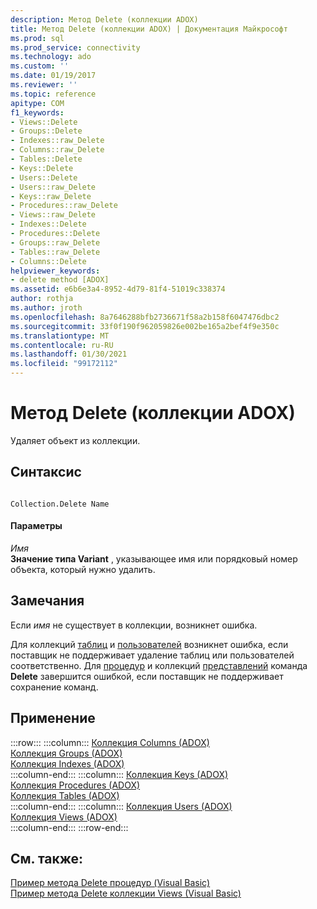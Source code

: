 ```yaml
---
description: Метод Delete (коллекции ADOX)
title: Метод Delete (коллекции ADOX) | Документация Майкрософт
ms.prod: sql
ms.prod_service: connectivity
ms.technology: ado
ms.custom: ''
ms.date: 01/19/2017
ms.reviewer: ''
ms.topic: reference
apitype: COM
f1_keywords:
- Views::Delete
- Groups::Delete
- Indexes::raw_Delete
- Columns::raw_Delete
- Tables::Delete
- Keys::Delete
- Users::Delete
- Users::raw_Delete
- Keys::raw_Delete
- Procedures::raw_Delete
- Views::raw_Delete
- Indexes::Delete
- Procedures::Delete
- Groups::raw_Delete
- Tables::raw_Delete
- Columns::Delete
helpviewer_keywords:
- delete method [ADOX]
ms.assetid: e6b6e3a4-8952-4d79-81f4-51019c338374
author: rothja
ms.author: jroth
ms.openlocfilehash: 8a7646288bfb2736671f58a2b158f6047476dbc2
ms.sourcegitcommit: 33f0f190f962059826e002be165a2bef4f9e350c
ms.translationtype: MT
ms.contentlocale: ru-RU
ms.lasthandoff: 01/30/2021
ms.locfileid: "99172112"
---
```

# <a name="delete-method-adox-collections"></a>Метод Delete (коллекции ADOX)
Удаляет объект из коллекции.  
  
## <a name="syntax"></a>Синтаксис  
  
```  
  
Collection.Delete Name  
```  
  
#### <a name="parameters"></a>Параметры  
 *Имя*  
 **Значение типа Variant** , указывающее имя или порядковый номер объекта, который нужно удалить.  
  
## <a name="remarks"></a>Замечания  
 Если *имя* не существует в коллекции, возникнет ошибка.  
  
 Для коллекций [таблиц](./tables-collection-adox.md) и [пользователей](./users-collection-adox.md) возникнет ошибка, если поставщик не поддерживает удаление таблиц или пользователей соответственно. Для [процедур](./procedures-collection-adox.md) и коллекций [представлений](./views-collection-adox.md) команда **Delete** завершится ошибкой, если поставщик не поддерживает сохранение команд.  
  
## <a name="applies-to"></a>Применение  

:::row:::
    :::column:::
        [Коллекция Columns (ADOX)](./columns-collection-adox.md)  
        [Коллекция Groups (ADOX)](./groups-collection-adox.md)  
        [Коллекция Indexes (ADOX)](./indexes-collection-adox.md)  
    :::column-end:::
    :::column:::
        [Коллекция Keys (ADOX)](./keys-collection-adox.md)  
        [Коллекция Procedures (ADOX)](./procedures-collection-adox.md)  
        [Коллекция Tables (ADOX)](./tables-collection-adox.md)  
    :::column-end:::
    :::column:::
        [Коллекция Users (ADOX)](./users-collection-adox.md)  
        [Коллекция Views (ADOX)](./views-collection-adox.md)  
    :::column-end:::
:::row-end:::

## <a name="see-also"></a>См. также:  
 [Пример метода Delete процедур (Visual Basic)](./procedures-delete-method-example-vb.md)   
 [Пример метода Delete коллекции Views (Visual Basic)](./views-delete-method-example-vb.md)